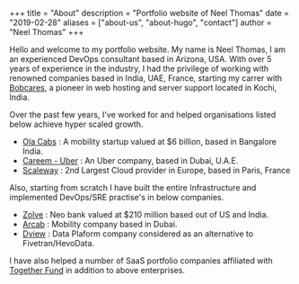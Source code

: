 +++
title = "About"
description = "Portfolio website of Neel Thomas"
date = "2019-02-28"
aliases = ["about-us", "about-hugo", "contact"]
author = "Neel Thomas"
+++

Hello and welcome to my portfolio website. My name is Neel Thomas, I am an experienced DevOps consultant based in Arizona, USA. With over 5 years of experience in the industry, I had the privilege of working with renowned companies based in India, UAE, France, starting my carrer with [Bobcares](https://bobcares.com/), a pioneer in web hosting and server support located in Kochi, India.

Over the past few years, I've worked for and helped organisations listed below achieve hyper scaled growth.

* [Ola Cabs](https://www.olacabs.com/) : A mobility startup valued at $6 billion, based in Bangalore India.
* [Careem - Uber](https://www.careem.com/) : An Uber company, based in Dubai, U.A.E.
* [Scaleway](https://www.scaleway.com/en/) : 2nd Largest Cloud provider in Europe, based in Paris, France

Also, starting from scratch I have built the entire Infrastructure and implemented DevOps/SRE practise's in below companies.

* [Zolve](https://zolve.com/) : Neo bank valued at $210 million based out of US and India.
* [Arcab](https://arcab.ae/)  : Mobility company based in Dubai.
* [Dview](https://dview.io)   : Data Plaform company considered as an alternative to Fivetran/HevoData.


I have also helped a number of SaaS portfolio companies affiliated with [Together Fund](https://together.fund/) in addition to above enterprises.
